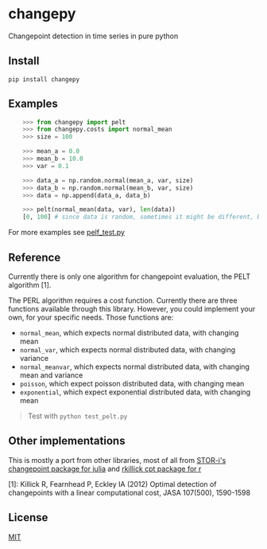 # changepy

Changepoint detection in time series in pure python

## Install

```
pip install changepy
```

## Examples

```python
    >>> from changepy import pelt
    >>> from changepy.costs import normal_mean
    >>> size = 100

    >>> mean_a = 0.0
    >>> mean_b = 10.0
    >>> var = 0.1

    >>> data_a = np.random.normal(mean_a, var, size)
    >>> data_b = np.random.normal(mean_b, var, size)
    >>> data = np.append(data_a, data_b)

    >>> pelt(normal_mean(data, var), len(data))
    [0, 100] # since data is random, sometimes it might be different, but most of the time there will be at most a couple more values around 100
```

For more examples see [pelf_test.py](./pelf_test.py)

## Reference

Currently there is only one algorithm for changepoint evaluation, the PELT algorithm [1].


The PERL algorithm requires a cost function. Currently there are three functions available through this library. However, you could implement your own, for your specific needs.
Those functions are:
  + ``` normal_mean ```, which expects normal distributed data, with changing mean
  + ``` normal_var ```, which expects normal distributed data, with changing variance
  + ``` normal_meanvar ```, which expects normal distributed data, with changing mean and variance
  + ``` poisson ```, which expect poisson distributed data, with changing mean
  + ``` exponential ```, which expect exponential distributed data, with changing mean


> Test with ``` python test_pelt.py ```

## Other implementations

This is mostly a port from other libraries, most of all from [STOR-i's changepoint package for julia](https://github.com/STOR-i/Changepoints.jl) and [rkillick cpt package for r](https://github.com/rkillick/changepoint/)


[1]: Killick R, Fearnhead P, Eckley IA (2012) Optimal detection of changepoints with a linear computational cost, JASA 107(500), 1590-1598

## License

[MIT](./LICENSE)

